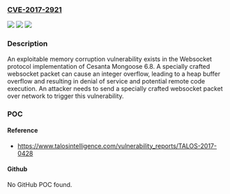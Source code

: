 ### [CVE-2017-2921](https://cve.mitre.org/cgi-bin/cvename.cgi?name=CVE-2017-2921)
![](https://img.shields.io/static/v1?label=Product&message=Mongoose&color=blue)
![](https://img.shields.io/static/v1?label=Version&message=n%2Fa&color=blue)
![](https://img.shields.io/static/v1?label=Vulnerability&message=denial%20of%20service&color=brighgreen)

### Description

An exploitable memory corruption vulnerability exists in the Websocket protocol implementation of Cesanta Mongoose 6.8. A specially crafted websocket packet can cause an integer overflow, leading to a heap buffer overflow and resulting in denial of service and potential remote code execution. An attacker needs to send a specially crafted websocket packet over network to trigger this vulnerability.

### POC

#### Reference
- https://www.talosintelligence.com/vulnerability_reports/TALOS-2017-0428

#### Github
No GitHub POC found.

